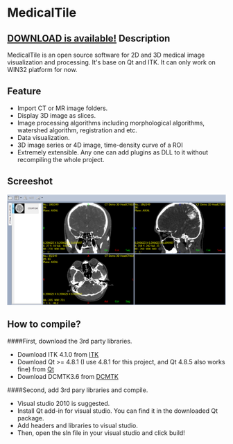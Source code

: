 MedicalTile
===========
[DOWNLOAD is available!](https://github.com/chrisjin/MedicalTile/releases/download/FirstRelease/Release_2014_10_25.zip)
Description
----------------
MedicalTile is an open source software for 2D and 3D medical image visualization and processing. 
It's base on Qt and ITK. It can only work on WIN32 platform for now.


Feature
---------------
* Import CT or MR image folders.
* Display 3D image as slices.
* Image processing algorithms including morphological algorithms, watershed algorithm, registration and etc.
* Data visualization.
* 3D image series or 4D image, time-density curve of a ROI
* Extremely extensible. Any one can add plugins as DLL to it without recompiling the whole project. 

Screeshot
------------------------
![](https://github.com/chrisjin/MedicalTile_Resources/blob/master/mainframe2.PNG)

How to compile?
---------------
####First, download the 3rd party libraries.
* Download ITK 4.1.0 from [ITK](http://www.itk.org/ITK/resources/legacy_releases.html)
* Download Qt >= 4.8.1 (I use 4.8.1 for this project, and Qt 4.8.5 also works fine) from [Qt](http://download.qt-project.org/archive/qt/4.8/)
* Download DCMTK3.6 from [DCMTK](http://dicom.offis.de/dcmtk.php.en)

####Second, add 3rd pary libraries and compile. 
* Visual studio 2010 is suggested.<br>
* Install Qt add-in for visual studio. You can find it in the downloaded Qt package.<br>
* Add headers and libraries to visual studio.<br>
* Then, open the sln file in your visual studio and click build!<br>

